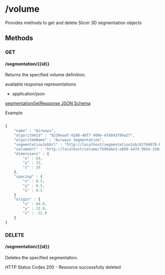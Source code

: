 # /volume

Provides methods to get and delete Slicer 3D segmentation objects

## Methods

###

### GET
#### /segmentation/{{id}}

Returns the specified volume definition.

available response representations

* application/json

[segmentationGetResponse JSON Schema](schemas/volumeGetResponse.md)

Example

```javascript

{
    "name" : "Airways",
    "algorithmId" : "8239eaaf-9280-48f7-989e-470b93799a27",
    "algorithmName" : "Airways Segmentation",
    "segmentationJobUrl" : "http://localhost/segmentationJob/62704070-b8ff-4173-a9af-a9b08a5b1193",
    "volumeUrl" : "http://localhost/volume/7599abe3-e899-4d7d-9924-33847a959368",
    "dimensions" : {
        "x" : 64,
        "y" : 32,
        "z" : 20
    },
    "spacing" : {
        "x" : 0.5,
        "y" : 0.5,
        "z" : 0.5
    }
    "origin" : {
        "x" : 64.0,
        "y" : 32.0,
        "z" : -32.0
    }
}

```


### DELETE
#### /segmentation/{{id}}

Deletes the specified segmentation.

HTTP Status Codes
200 - Resource successfully deleted

